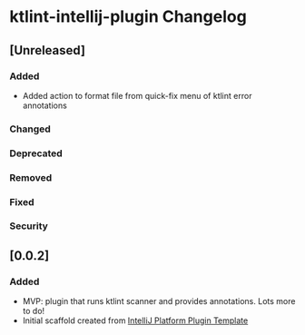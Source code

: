 <!-- Keep a Changelog guide -> https://keepachangelog.com -->

# ktlint-intellij-plugin Changelog

## [Unreleased]
### Added
- Added action to format file from quick-fix menu of ktlint error annotations

### Changed

### Deprecated

### Removed

### Fixed

### Security

## [0.0.2]
### Added
- MVP: plugin that runs ktlint scanner and provides annotations. Lots more to do!
- Initial scaffold created from [IntelliJ Platform Plugin Template](https://github.com/JetBrains/intellij-platform-plugin-template)
